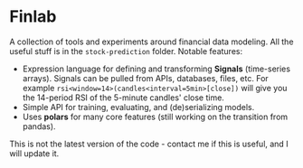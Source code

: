 # Finlab

A collection of tools and experiments around financial data modeling. All the useful stuff is in the `stock-prediction` folder. Notable features:

- Expression language for defining and transforming **Signals** (time-series arrays). Signals can be pulled from APIs, databases, files, etc. For example `rsi<window=14>(candles<interval=5min>[close])` will give you the 14-period RSI of the 5-minute candles' close time.
- Simple API for training, evaluating, and (de)serializing models.
- Uses **polars** for many core features (still working on the transition from pandas).

This is not the latest version of the code - contact me if this is useful, and I will update it.
